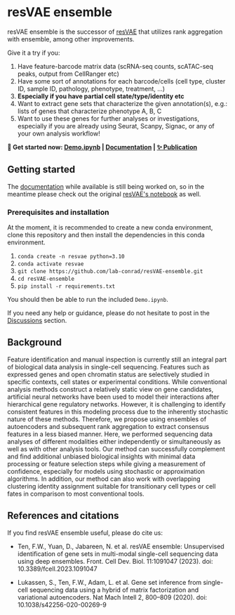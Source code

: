 # resVAE ensemble

resVAE ensemble is the successor of [resVAE](https://github.com/lab-conrad/resvae) that utilizes rank aggregation with ensemble, among other improvements.

Give it a try if you:

1. Have feature-barcode matrix data (scRNA-seq counts, scATAC-seq peaks, output from CellRanger etc)
2. Have some sort of annotations for each barcode/cells (cell type, cluster ID, sample ID, pathology, phenotype, treatment, ...)
3. __Especially if you have partial cell state/type/identity etc__
3. Want to extract gene sets that characterize the given annotation(s), e.g.: lists of genes that characterize phenotype A, B, C
4. Want to use these genes for further analyses or investigations, especially if you are already using Seurat, Scanpy, Signac, or any of your own analysis workflow!

**🚀 Get started now: [Demo.ipynb](https://github.com/fwten/resVAE-ensemble/blob/main/Demo.ipynb) | [Documentation](http://singlecell.charite.de/resvae-ensemble) | 
[✨ Publication](https://www.frontiersin.org/articles/10.3389/fcell.2023.1091047/full)**

## Getting started

The [documentation](http://singlecell.charite.de/resvae-ensemble) while available is still being worked on, so in the meantime please check out the original [resVAE's notebook](https://github.com/lab-conrad/resVAE/blob/main/Example_notebook.ipynb) as well.

### Prerequisites and installation

At the moment, it is recommended to create a new conda environment, clone this repository and then install the dependencies in this conda environment.

1. `conda create -n resvae python=3.10`
2. `conda activate resvae`
3. `git clone https://github.com/lab-conrad/resVAE-ensemble.git`
4. `cd resVAE-ensemble`
5. `pip install -r requirements.txt`

You should then be able to run the included `Demo.ipynb`.

If you need any help or guidance, please do not hesitate to post in the [Discussions](https://github.com/lab-conrad/resVAE-ensemble/discussions) section.


## Background

Feature identification and manual inspection is currently still an integral part of biological data analysis in single-cell sequencing. Features such as expressed genes and open chromatin status are selectively studied in specific contexts, cell states or experimental conditions. While conventional analysis methods construct a relatively static view on gene candidates, artificial neural networks have been used to model their interactions after hierarchical gene regulatory networks. However, it is challenging to identify consistent features in this modeling process due to the inherently stochastic nature of these methods. Therefore, we propose using ensembles of autoencoders and subsequent rank aggregation to extract consensus features in a less biased manner. Here, we performed sequencing data analyses of different modalities either independently or simultaneously as well as with other analysis tools. Our method can successfully complement and find additional unbiased biological insights with minimal data processing or feature selection steps while giving a measurement of confidence, especially for models using stochastic or approximation algorithms. In addition, our method can also work with overlapping clustering identity assignment suitable for transitionary cell types or cell fates in comparison to most conventional tools.


## References and citations

If you find resVAE ensemble useful, please do cite us:

* Ten, F.W., Yuan, D., Jabareen, N. et al. resVAE ensemble: Unsupervised identification of gene sets in multi-modal single-cell sequencing data using deep ensembles. Front. Cell Dev. Biol. 11:1091047 (2023). doi: 10.3389/fcell.2023.1091047

* Lukassen, S., Ten, F.W., Adam, L. et al. Gene set inference from single-cell sequencing data using a hybrid of matrix factorization and variational autoencoders. Nat Mach Intell 2, 800–809 (2020). doi: 10.1038/s42256-020-00269-9

